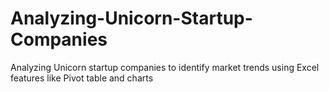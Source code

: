 # Analyzing-Unicorn-Startup-Companies
Analyzing Unicorn startup companies to identify market trends using Excel features like Pivot table and charts
